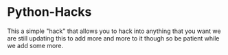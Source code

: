 # Python-Hacks
This a simple "hack" that allows you to hack into anything that you want we are still updating this to add more and more to it though so be patient while we add some more.
